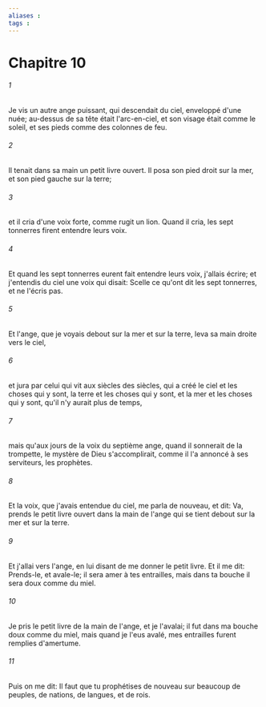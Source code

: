 ```yaml
---
aliases : 
tags : 
---
```


# Chapitre 10

###### 1
Je vis un autre ange puissant, qui descendait du ciel, enveloppé d'une nuée; au-dessus de sa tête était l'arc-en-ciel, et son visage était comme le soleil, et ses pieds comme des colonnes de feu.
###### 2
Il tenait dans sa main un petit livre ouvert. Il posa son pied droit sur la mer, et son pied gauche sur la terre;
###### 3
et il cria d'une voix forte, comme rugit un lion. Quand il cria, les sept tonnerres firent entendre leurs voix.
###### 4
Et quand les sept tonnerres eurent fait entendre leurs voix, j'allais écrire; et j'entendis du ciel une voix qui disait: Scelle ce qu'ont dit les sept tonnerres, et ne l'écris pas.
###### 5
Et l'ange, que je voyais debout sur la mer et sur la terre, leva sa main droite vers le ciel,
###### 6
et jura par celui qui vit aux siècles des siècles, qui a créé le ciel et les choses qui y sont, la terre et les choses qui y sont, et la mer et les choses qui y sont, qu'il n'y aurait plus de temps,
###### 7
mais qu'aux jours de la voix du septième ange, quand il sonnerait de la trompette, le mystère de Dieu s'accomplirait, comme il l'a annoncé à ses serviteurs, les prophètes.
###### 8
Et la voix, que j'avais entendue du ciel, me parla de nouveau, et dit: Va, prends le petit livre ouvert dans la main de l'ange qui se tient debout sur la mer et sur la terre.
###### 9
Et j'allai vers l'ange, en lui disant de me donner le petit livre. Et il me dit: Prends-le, et avale-le; il sera amer à tes entrailles, mais dans ta bouche il sera doux comme du miel.
###### 10
Je pris le petit livre de la main de l'ange, et je l'avalai; il fut dans ma bouche doux comme du miel, mais quand je l'eus avalé, mes entrailles furent remplies d'amertume.
###### 11
Puis on me dit: Il faut que tu prophétises de nouveau sur beaucoup de peuples, de nations, de langues, et de rois.
